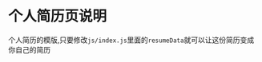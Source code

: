 <!--
 * @Description: 个人简历说明文件
 * @Author: shenxf
 * @Date: 2019-03-06 09:17:38
 -->
# 个人简历页说明

个人简历的模版,只要修改`js/index.js`里面的`resumeData`就可以让这份简历变成你自己的简历